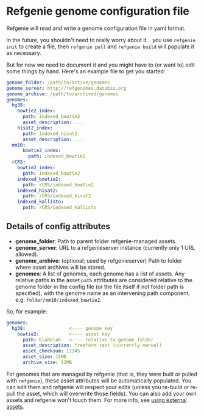# Refgenie genome configuration file

Refgenie will read and write a genome configuration file in yaml format.

In the future, you shouldn't need to really worry about it... you use `refgenie init` to create a file, then `refgenie pull` and `refgenie build` will populate it as necessary.

But for now we need to document it and you might have to (or want to) edit some things by hand. Here's an example file to get you started: 

```yaml
genome_folder: /path/to/active/genomes
genome_server: http://refgenomes.databio.org
genome_archive: /path/to/archived/genomes
genomes:
  hg38:
    bowtie2_index:
      path: indexed_bowtie2
      asset_description: ...
    hisat2_index: 
      path: indexed_hisat2
      asset_description: ...
  mm10:
      bowtie2_index:
        path: indexed_bowtie2
  rCRS:
    bowtie2_index:
      path: indexed_bowtie2
    indexed_bowtie2:
      path: rCRS/indexed_bowtie2
    indexed_hisat2:
      path: rCRS/indexed_hisat2
    indexed_kallisto:
      path: rCRS/indexed_kallisto

```

## Details of config attributes

- **genome_folder**: Path to parent folder refgenie-managed assets.
- **genome_server**: URL to a refgenieserver instance (currently only 1 URL allowed).
- **genome_archive**: (optional; used by refgenieserver) Path to folder where asset archives will be stored.
 - **genomes**: A list of genomes, each genome has a list of assets. Any relative paths in the asset `path` attributes are considered relative to the genome folder in the config file (or the file itself if not folder path is specified), with the genome name as an intervening path component, e.g. `folder/mm10/indexed_bowtie2`.

So, for example:

```yaml
genomes:
  hg38:                <---- genome key
    bowtie2:           <---- asset key
      path: blahblah   <---- relative to genome folder
      asset_description: freeform text (currently manual)
      asset_checksum: 12345
      asset_size: 15MB
      archive_size: 12MB
```

For genomes that are managed by refgenie (that is, they were built or pulled with `refgenie`), these asset attributes will be automatically populated. You can edit them and refgenie will respect your edits (unless you re-build or re-pull the asset, which will overwrite those fields). You can also add your own assets and refgenie won't touch them. For more info, see [using external assets](external_assets.md).
